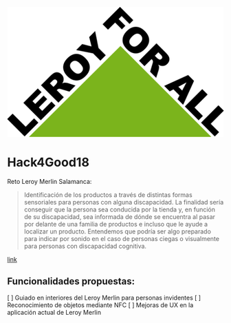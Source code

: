 ![LeroyImage](https://github.com/elloza/Hack4Good18/blob/master/images/LEROY%20FOR%20ALL.png)

# Hack4Good18
Reto Leroy Merlin Salamanca:

> Identificación de los productos a través de distintas formas sensoriales para personas con alguna discapacidad. La finalidad sería conseguir que la persona sea conducida por la tienda y, en función de su discapacidad, sea informada de dónde se encuentra al pasar por delante de una familia de productos e incluso que le ayude a localizar un producto. Entendemos que podría ser algo preparado para indicar por sonido en el caso de personas ciegas o visualmente para personas con discapacidad cognitiva.

[link](https://hackforgood.net/identificacion-de-productos-por-personas-con-discapacidad/)


## Funcionalidades propuestas:

[ ] Guiado en interiores del Leroy Merlin para personas invidentes
[ ] Reconocimiento de objetos mediante NFC
[ ] Mejoras de UX en la aplicación actual de Leroy Merlin


